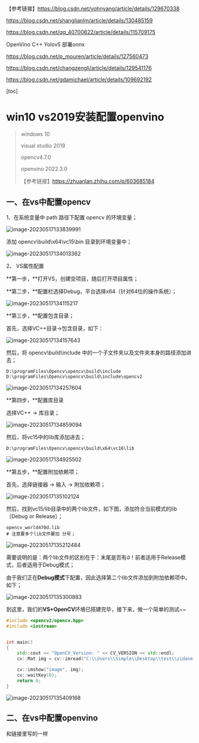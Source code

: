 # 

【参考链接】https://blog.csdn.net/yohnyang/article/details/129670338





https://blog.csdn.net/shanglianlm/article/details/130485159







https://blog.csdn.net/qq_40700822/article/details/115709175

OpenVino C++ Yolov5 部署onnx

https://blog.csdn.net/p_mouren/article/details/127560473

https://blog.csdn.net/changzengli/article/details/129541176

https://blog.csdn.net/gdamichael/article/details/109692192



[toc]

# win10 vs2019安装配置openvino

> windows 10
>
> visual studio 2019
>
> opencv4.7.0
>
> openvino 2022.3.0
>
> 【参考链接】https://zhuanlan.zhihu.com/p/603685184

## 一、在vs中配置opencv

1、在系统变量中 path 路径下配置 opencv 的环境变量；

![image-20230517133839991](./assets/image-20230517133839991.png)

添加 opencv\build\x64\vc15\bin 目录到环境变量中；

![image-20230517134013362](./assets/image-20230517134013362.png)

2、 VS属性配置

**第一步，**打开VS，创建空项目，随后打开项目属性；

**第二步，**配置栏选择Debug，平台选择x64（针对64位的操作系统）；

![image-20230517134115217](./assets/image-20230517134115217.png)

**第三步，**配置包含目录；

首先，选择VC++目录→包含目录，如下：

![image-20230517134157643](./assets/image-20230517134157643.png)

然后，将 opencv\build\include 中的一个子文件夹以及文件夹本身的路径添加进去；

```
D:\programFiles\Opencv\opencv\build\include
D:\programFiles\Opencv\opencv\build\include\opencv2
```



![image-20230517134257604](./assets/image-20230517134257604.png)

**第四步，**配置库目录

选择VC++ → 库目录；

![image-20230517134859094](./assets/image-20230517134859094.png)

然后，将vc15中的lib库添加进去；

```
D:\programFiles\Opencv\opencv\build\x64\vc16\lib
```



![image-20230517134925502](./assets/image-20230517134925502.png)

**第五步，**配置附加依赖项；

首先，选择链接器 → 输入 → 附加依赖项；

![image-20230517135102124](./assets/image-20230517135102124.png)

然后，找到vc15/lib目录中的两个lib文件，如下图，添加符合当前模式的lib（Debug or Release）；

```
opencv_world470d.lib
# 注意要多个lib文件要加 分号；
```



![image-20230517135212484](./assets/image-20230517135212484.png)

需要说明的是：两个lib文件的区别在于：末尾是否有d！前者适用于Release模式，后者适用于Debug模式；

由于我们正在**Debug模式**下配置，因此选择第二个lib文件添加到附加依赖项中。如下；

![image-20230517135300883](./assets/image-20230517135300883.png)

到这里，我们的**VS+OpenCV**环境已搭建完毕，接下来，做一个简单的测试~~

```c++
#include <opencv2/opencv.hpp>
#include <iostream>


int main()
{
    std::cout << "OpenCV_Version: " << CV_VERSION << std::endl;
    cv::Mat img = cv::imread("C:\\Users\\Simple\\Desktop\\test\\zidane.jpg");

    cv::imshow("image", img);
    cv::waitKey(0);
    return 0;
}
```

![image-20230517135409168](./assets/image-20230517135409168.png)



## 二、在vs中配置openvino

和链接里写的一样



